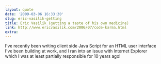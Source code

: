 ```yaml
---
layout: quote
date: '2009-03-06 16:33:30'
slug: eric-vasilik-getting
title: Eric Vasilik (getting a taste of his own medicine)
link: http://www.ericvasilik.com/2006/07/code-karma.html
extra: 
---
```


I've recently been writing client side Java Script for an HTML user interface I've been building at work, and I ran into an issue with Internet Explorer which I was at least partially responsible for 10 years ago!